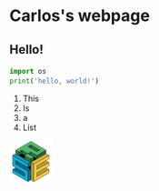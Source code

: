 # Carlos's webpage

## Hello!

```python
import os
print('hello, world!')
```
 
 1. This
 2. Is
 3. a
 4. List

 ![](https://raw.githubusercontent.com/RSE-Sheffield/RSE-Sheffield.github.io/master/assets/images/logo/rse-logoonly-stroke-small.png)

 